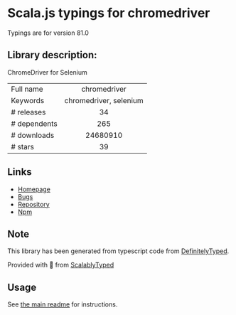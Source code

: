 
# Scala.js typings for chromedriver

Typings are for version 81.0

## Library description:
ChromeDriver for Selenium

|                    |                 |
| ------------------ | :-------------: |
| Full name          | chromedriver |
| Keywords           | chromedriver, selenium |
| # releases         | 34 |
| # dependents       | 265 |
| # downloads        | 24680910 |
| # stars            | 39 |

## Links
- [Homepage](https://github.com/giggio/node-chromedriver)
- [Bugs](https://github.com/giggio/node-chromedriver/issues)
- [Repository](https://github.com/giggio/node-chromedriver)
- [Npm](https://www.npmjs.com/package/chromedriver)
    


## Note
This library has been generated from typescript code from [DefinitelyTyped](https://definitelytyped.org).

Provided with :purple_heart: from [ScalablyTyped](https://github.com/oyvindberg/ScalablyTyped)

## Usage
See [the main readme](../../readme.md) for instructions.



